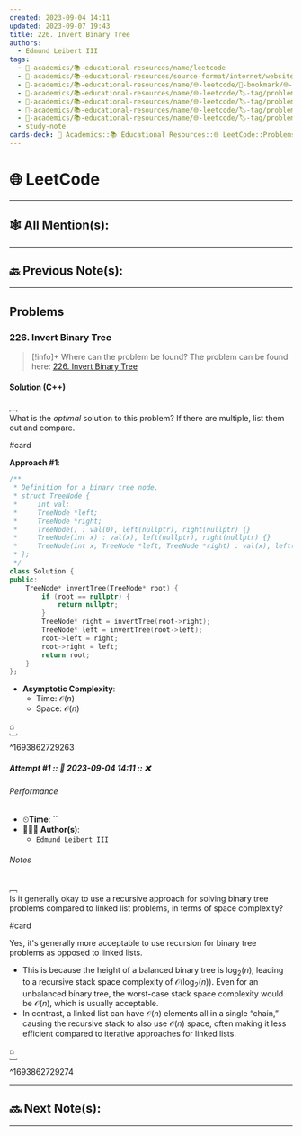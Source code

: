 ```yaml
---
created: 2023-09-04 14:11
updated: 2023-09-07 19:43
title: 226. Invert Binary Tree
authors:
  - Edmund Leibert III
tags:
  - 🔴-academics/📚-educational-resources/name/leetcode
  - 🔴-academics/📚-educational-resources/source-format/internet/website
  - 🔴-academics/📚-educational-resources/name/🌐-leetcode/🔖-bookmark/🌐-leetcode/problems/226-invert-binary-tree
  - 🔴-academics/📚-educational-resources/name/🌐-leetcode/🏷️-tag/problem/tag/topic/tree
  - 🔴-academics/📚-educational-resources/name/🌐-leetcode/🏷️-tag/problem/tag/topic/depth-first-search
  - 🔴-academics/📚-educational-resources/name/🌐-leetcode/🏷️-tag/problem/tag/topic/breadth-first-search
  - 🔴-academics/📚-educational-resources/name/🌐-leetcode/🏷️-tag/problem/tag/topic/binary-tree
  - study-note
cards-deck: 🔴 Academics::📚 Educational Resources::🌐 LeetCode::Problems::226. Invert Binary Tree
---
```


#  🌐 LeetCode

---

## 🕸️ All Mention(s): 

---

## 🔙 Previous Note(s):

---

##  Problems

### 226. Invert Binary Tree

> [!info]+ Where can the problem be found?
> The problem can be found here: [226. Invert Binary Tree](https://leetcode.com/problems/invert-binary-tree/)

#### Solution (C++)

﹇<br>
What is the _optimal_ solution to this problem? If there are multiple, list them out and compare.

#card 

**Approach #1**:

```cpp
/**
 * Definition for a binary tree node.
 * struct TreeNode {
 *     int val;
 *     TreeNode *left;
 *     TreeNode *right;
 *     TreeNode() : val(0), left(nullptr), right(nullptr) {}
 *     TreeNode(int x) : val(x), left(nullptr), right(nullptr) {}
 *     TreeNode(int x, TreeNode *left, TreeNode *right) : val(x), left(left), right(right) {}
 * };
 */
class Solution {
public:
    TreeNode* invertTree(TreeNode* root) {
        if (root == nullptr) {
            return nullptr;
        }
        TreeNode* right = invertTree(root->right);
        TreeNode* left = invertTree(root->left);
        root->left = right;
        root->right = left;
        return root;
    }
};
```

- **Asymptotic Complexity**:
	- Time: $\mathcal{O}(n)$
	- Space: $\mathcal{O}(n)$

⌂
<br>﹈<br>^1693862729263


##### Attempt #1 :: 📆 2023-09-04 14:11 :: ❌

###### Performance

- ⏲**Time**: ``
- 🧔🏽‍♂️ **Author(s)**: 
	- `Edmund Leibert III`

###### Notes


﹇<br>
Is it generally okay to use a recursive approach for solving binary tree problems compared to linked list problems, in terms of space complexity?

#card

Yes, it's generally more acceptable to use recursion for binary tree problems as opposed to linked lists. 
- This is because the height of a balanced binary tree is $\log_{2}(n)$, leading to a recursive stack space complexity of $\mathcal{O}(\log_{2}(n))$. Even for an unbalanced binary tree, the worst-case stack space complexity would be $\mathcal{O}(n)$, which is usually acceptable. 
- In contrast, a linked list can have $\mathcal{O}(n)$ elements all in a single “chain,” causing the recursive stack to also use $\mathcal{O}(n)$ space, often making it less efficient compared to iterative approaches for linked lists.

⌂
<br>﹈<br>^1693862729274


---

## 🔜 Next Note(s):

---
